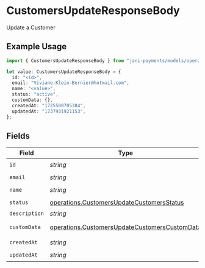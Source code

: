 # CustomersUpdateResponseBody

Update a Customer

## Example Usage

```typescript
import { CustomersUpdateResponseBody } from "jani-payments/models/operations";

let value: CustomersUpdateResponseBody = {
  id: "<id>",
  email: "Viviane.Klein-Bernier@hotmail.com",
  name: "<value>",
  status: "active",
  customData: {},
  createdAt: "1725500705384",
  updatedAt: "1737931921153",
};
```

## Fields

| Field                                                                                                          | Type                                                                                                           | Required                                                                                                       | Description                                                                                                    |
| -------------------------------------------------------------------------------------------------------------- | -------------------------------------------------------------------------------------------------------------- | -------------------------------------------------------------------------------------------------------------- | -------------------------------------------------------------------------------------------------------------- |
| `id`                                                                                                           | *string*                                                                                                       | :heavy_check_mark:                                                                                             | N/A                                                                                                            |
| `email`                                                                                                        | *string*                                                                                                       | :heavy_check_mark:                                                                                             | N/A                                                                                                            |
| `name`                                                                                                         | *string*                                                                                                       | :heavy_check_mark:                                                                                             | N/A                                                                                                            |
| `status`                                                                                                       | [operations.CustomersUpdateCustomersStatus](../../models/operations/customersupdatecustomersstatus.md)         | :heavy_check_mark:                                                                                             | N/A                                                                                                            |
| `description`                                                                                                  | *string*                                                                                                       | :heavy_minus_sign:                                                                                             | N/A                                                                                                            |
| `customData`                                                                                                   | [operations.CustomersUpdateCustomersCustomData](../../models/operations/customersupdatecustomerscustomdata.md) | :heavy_check_mark:                                                                                             | Any valid JSON value                                                                                           |
| `createdAt`                                                                                                    | *string*                                                                                                       | :heavy_check_mark:                                                                                             | N/A                                                                                                            |
| `updatedAt`                                                                                                    | *string*                                                                                                       | :heavy_check_mark:                                                                                             | N/A                                                                                                            |